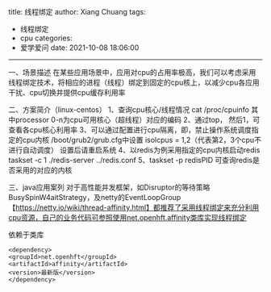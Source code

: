title: 线程绑定
author: Xiang Chuang
tags:
  - 线程绑定
  - cpu
categories:
  - 爱学爱问
date: 2021-10-08 18:06:00
---
一、场景描述
	在某些应用场景中，应用对cpu的占用率极高，我们可以考虑采用线程绑定技术，将相应的进程（线程）绑定到固定的cpu核上，以减少cpu各应用干扰、cpu切换并提供cpu缓存利用率

二、方案简介（linux-centos）
	1、查询cpu核心/线程情况
    	cat /proc/cpuinfo
        其中processor 0-n为cpu可用核心（超线程）对应的编码
    2、通过top， 然后1，可查看各cpu核心利用率
    3、可以通过配置进行cpu隔离，即，禁止操作系统调度指定的cpu内核
      /boot/grub2/grub.cfg中设置 isolcpus = 1,2（代表第2，3个cpu不进行自动调度）  设置后请重启系统
    4、以redis为例采用指定的cpu内核启动redis
    		taskset -c 1 ./redis-server ../redis.conf
    5、taskset -p redisPID 可查询redis是否采用的对应的内核
    
    
三、java应用案列
对于高性能并发框架，如Disruptor的等待策略BusySpinW4aitStrategy，及netty的EventLoopGroup【https://netty.io/wiki/thread-affinity.html】都推荐了采用线程绑定来充分利用cpu资源，自己的业务代码可参照使用net.openhft.affinity类库实现线程绑定
    
   依赖于类库
    
    <dependency>
    <groupId>net.openhft</groupId>
    <artifactId>affinity</artifactId>
    <version>最新版</version>
	</dependency>